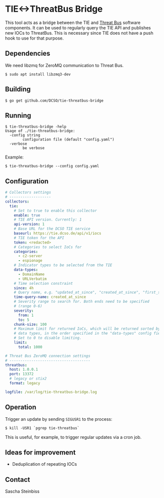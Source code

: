 # TIE<->ThreatBus Bridge

This tool acts as a bridge between the TIE and
[Threat Bus](https://github.com/tenzir/threatbus) software components.
It can be used to regularly query the TIE API and publishes new IOCs to
ThreatBus. This is necessary since TIE does not have a push hook to use
for that purpose.

## Dependencies

We need libzmq for ZeroMQ communication to Threat Bus.

```
$ sudo apt install libzmq3-dev
```

## Building

```
$ go get github.com/DCSO/tie-threatbus-bridge
```

## Running
```
$ tie-threatbus-bridge -help
Usage of ./tie-threatbus-bridge:
  -config string
    	configuration file (default "config.yaml")
  -verbose
    	be verbose
```

Example:

```
$ tie-threatbus-bridge --config config.yaml
```

## Configuration

```yaml
# Collectors settings
# -------------------
collectors:
  tie:
    # Set to true to enable this collector
    enable: true
    # TIE API version. Currently: 1
    api-version: 1
    # Base URL for the DCSO TIE service
    baseurl: https://tie.dcso.de/api/v1/iocs
    # TIE token for the API
    token: <redacted>
    # Categories to select IoCs for
    categories:
      - c2-server
      - espionage
    # Indicator types to be selected from the TIE
    data-types:
      - DomainName
      - URLVerbatim
    # Time selection constraint
    since: 4h
    # Query name, e.g. "updated_at_since", "created_at_since", "first_seen_since"
    time-query-name: created_at_since
    # Severity range to search for. Both ends need to be specified
    # (range 0-6)
    severity:
      from: 1
      to: 5
    chunk-size: 100
    # Maximum limit for returned IoCs, which will be returned sorted by
    # data types, in the order specified in the "data-types" config field above
    # Set to 0 to disable limiting.
    limit:
      total: 1000

# Threat Bus ZeroMQ connection settings
# -------------------------------------
threatbus:
  host: 1.0.0.1
  port: 13372
  # legacy or stix2
  format: legacy

logfile: /var/log/tie-threatbus-bridge.log
```

## Operation

Trigger an update by sending `SIGUSR1` to the process:

```
$ kill -USR1 `pgrep tie-threatbus`
```
This is useful, for example, to trigger regular updates via a cron job.

## Ideas for improvement

 - Deduplication of repeating IOCs

## Contact

Sascha Steinbiss
